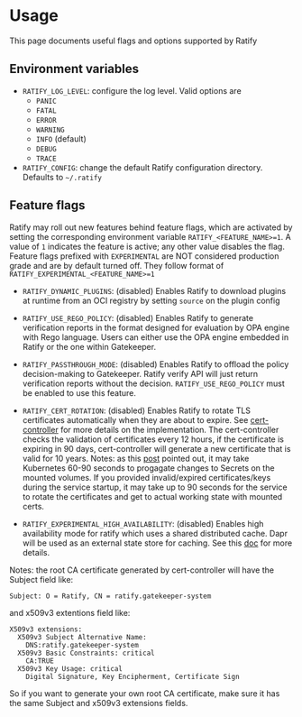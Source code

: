 # Usage

This page documents useful flags and options supported by Ratify

## Environment variables

- `RATIFY_LOG_LEVEL`: configure the log level. Valid options are
  - `PANIC`
  - `FATAL`
  - `ERROR`
  - `WARNING`
  - `INFO` (default)
  - `DEBUG`
  - `TRACE`
- `RATIFY_CONFIG`: change the default Ratify configuration directory. Defaults to `~/.ratify`

## Feature flags

Ratify may roll out new features behind feature flags, which are activated by setting the corresponding environment variable `RATIFY_<FEATURE_NAME>=1`.
A value of `1` indicates the feature is active; any other value disables the flag. Feature flags prefixed with `EXPERIMENTAL` are NOT considered production grade and are by default turned off. They follow format of `RATIFY_EXPERIMENTAL_<FEATURE_NAME>=1`

- `RATIFY_DYNAMIC_PLUGINS`: (disabled) Enables Ratify to download plugins at runtime from an OCI registry by setting `source` on the plugin config

- `RATIFY_USE_REGO_POLICY`: (disabled) Enables Ratify to generate verification reports in the format designed for evaluation by OPA engine with Rego language. Users can either use the OPA engine embedded in Ratify or the one within Gatekeeper.
- `RATIFY_PASSTHROUGH_MODE`: (disabled) Enables Ratify to offload the policy decision-making to Gatekeeper. Ratify verify API will just return verification reports without the decision. `RATIFY_USE_REGO_POLICY` must be enabled to use this feature.

- `RATIFY_CERT_ROTATION`: (disabled) Enables Ratify to rotate TLS certificates automatically when they are about to expire. See [cert-controller](https://github.com/open-policy-agent/cert-controller) for more details on the implementation. The cert-controller checks the validation of certificates every 12 hours, if the certificate is expiring in 90 days, cert-controller will generate a new certificate that is valid for 10 years. Notes: as this [post](https://ahmet.im/blog/kubernetes-secret-volumes-delay/) pointed out, it may take Kubernetes 60-90 seconds to progagate changes to Secrets on the mounted volumes. If you provided invalid/expired certificates/keys during the service startup, it may take up to 90 seconds for the service to rotate the certificates and get to actual working state with mounted certs.

- `RATIFY_EXPERIMENTAL_HIGH_AVAILABILITY`: (disabled) Enables high availability mode for ratify which uses a shared distributed cache. Dapr will be used as an external state store for caching. See this [doc](../developer/cache.md#dapr) for more details. 

Notes: the root CA certificate generated by cert-controller will have the Subject field like:

  `Subject: O = Ratify, CN = ratify.gatekeeper-system`
  
  and x509v3 extentions field like:
  ```
  X509v3 extensions:
    X509v3 Subject Alternative Name: 
      DNS:ratify.gatekeeper-system
    X509v3 Basic Constraints: critical
      CA:TRUE
    X509v3 Key Usage: critical
      Digital Signature, Key Encipherment, Certificate Sign
  ```
So if you want to generate your own root CA certificate, make sure it has the same Subject and x509v3 extensions fields.
